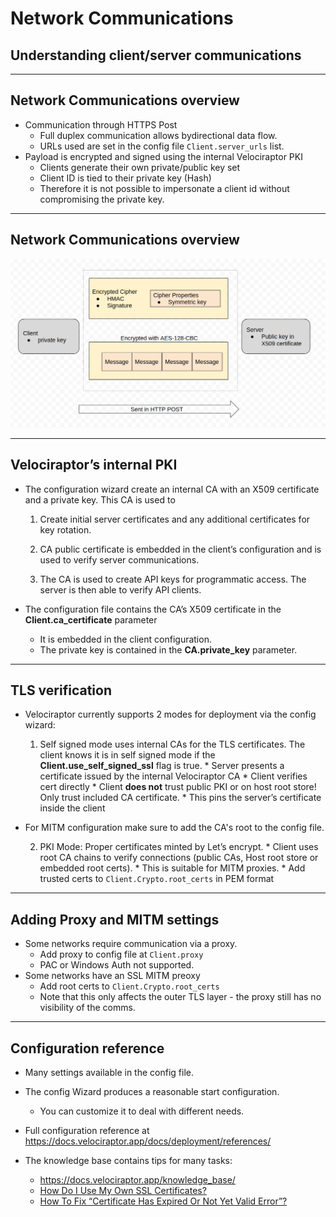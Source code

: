 <!-- .slide: class="title" -->

# Network Communications

## Understanding client/server communications

---

<!-- .slide: class="content small-font" -->

## Network Communications overview

* Communication through HTTPS Post
  * Full duplex communication allows bydirectional data flow.
  * URLs used are set in the config file `Client.server_urls` list.
* Payload is encrypted and signed using the internal Velociraptor PKI
  * Clients generate their own private/public key set
  * Client ID is tied to their private key (Hash)
  * Therefore it is not possible to impersonate a client id without
    compromising the private key.

---

<!-- .slide: class="full_screen_diagram" -->

## Network Communications overview

![](./network_comms.png)

---

<!-- .slide: class="content small-font" -->

## Velociraptor’s internal PKI

* The configuration wizard create an internal CA with an X509
  certificate and a private key. This CA is used to

   1. Create initial server certificates and any additional
      certificates for key rotation.

   1. CA public certificate is embedded in the client’s configuration
      and is used to verify server communications.

   1. The CA is used to create API keys for programmatic access. The
      server is then able to verify API clients.

* The configuration file contains the CA’s X509 certificate in the
  **Client.ca_certificate** parameter
  * It is embedded in the  client configuration.
  * The private key is contained in the **CA.private_key** parameter.

---

<!-- .slide: class="content small-font" -->

## TLS verification

* Velociraptor currently supports 2 modes for deployment via the config wizard:

    1. Self signed mode uses internal CAs for the TLS
       certificates. The client knows it is in self signed mode if the
       **Client.use_self_signed_ssl** flag is true.
      * Server presents a certificate issued by the internal Velociraptor CA
      * Client verifies cert directly
      * Client **does not** trust public PKI or on host root store!
        Only trust included CA certificate.
      * This pins the server’s certificate inside the client

* For MITM configuration make sure to add the CA's root to the config file.

    2. PKI Mode: Proper certificates minted by Let’s encrypt.
      * Client uses root CA chains to verify connections (public CAs,
        Host root store or embedded root certs).
      * This is suitable for MITM proxies.
      * Add trusted certs to `Client.Crypto.root_certs` in PEM format

---

<!-- .slide: class="content" -->

## Adding Proxy and MITM settings

* Some networks require communication via a proxy.
  * Add proxy to config file at `Client.proxy`
  * PAC or Windows Auth not supported.
* Some networks have an SSL MITM preoxy
  * Add root certs to `Client.Crypto.root_certs`
  * Note that this only affects the outer TLS layer - the proxy still
    has no visibility of the comms.

---

<!-- .slide: class="content small-font" -->

## Configuration reference

* Many settings available in the config file.
* The config Wizard produces a reasonable start configuration.
  * You can customize it to deal with different needs.
* Full configuration reference at https://docs.velociraptor.app/docs/deployment/references/

* The knowledge base contains tips for many tasks:
   * https://docs.velociraptor.app/knowledge_base/
   * [How Do I Use My Own SSL Certificates?](https://docs.velociraptor.app/knowledge_base/tips/ssl/)
   * [How To Fix “Certificate Has Expired Or Not Yet Valid Error”?   ](https://docs.velociraptor.app/knowledge_base/tips/rolling_certificates/)
